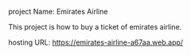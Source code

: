 project Name:  Emirates Airline

This project is how to buy a ticket of emirates airline.

hosting URL: https://emirates-airline-a67aa.web.app/